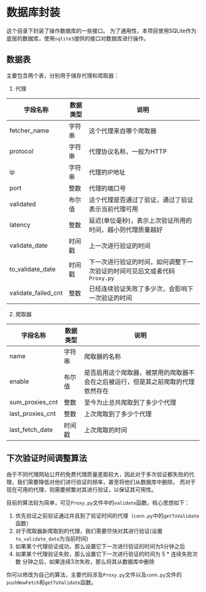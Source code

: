 # 数据库封装

这个目录下封装了操作数据库的一些接口。
为了通用性，本项目使用SQLite作为底层的数据库，使用`sqlite3`提供的接口对数据库进行操作。

## 数据表

主要包含两个表，分别用于储存代理和爬取器：

1. 代理

| 字段名称            | 数据类型 | 说明                                                                     |
|---------------------|----------|--------------------------------------------------------------------------|
| fetcher_name        | 字符串   | 这个代理来自哪个爬取器                                                   |
| protocol            | 字符串   | 代理协议名称，一般为HTTP                                                 |
| ip                  | 字符串   | 代理的IP地址                                                             |
| port                | 整数     | 代理的端口号                                                             |
| validated           | 布尔值   | 这个代理是否通过了验证，通过了验证表示当前代理可用                       |
| latency             |  整数    | 延迟(单位毫秒)，表示上次验证所用的时间，越小则代理质量越好                       |
| validate_date       | 时间戳   | 上一次进行验证的时间                                                     |
| to_validate_date    | 时间戳   | 下一次进行验证的时间，如何调整下一次验证的时间可见后文或者代码`Proxy.py` |
| validate_failed_cnt | 整数     | 已经连续验证失败了多少次，会影响下一次验证的时间                         |

2. 爬取器

| 字段名称         | 数据类型 | 说明                                                                             |
|------------------|----------|----------------------------------------------------------------------------------|
| name             | 字符串   | 爬取器的名称                                                                     |
| enable           | 布尔值   | 是否启用这个爬取器，被禁用的爬取器不会在之后被运行，但是其之前爬取的代理依然存在 |
| sum_proxies_cnt  | 整数     | 至今为止总共爬取到了多少个代理                                                   |
| last_proxies_cnt | 整数     | 上次爬取到了多少个代理                                                           |
| last_fetch_date  | 时间戳   | 上次爬取的时间                                                                   |

## 下次验证时间调整算法

由于不同代理网站公开的免费代理质量差距较大，因此对于多次验证都失败的代理，我们需要降低对他们进行验证的频率，甚至将他们从数据库中删除。
而对于现在可用的代理，则需要频繁对其进行验证，以保证其可用性。

目前的算法较为简单，可见`Proxy.py`文件中的`validate`函数，核心思想如下：

1. 优先验证之前验证通过并且到了验证时间的代理（`conn.py`中的`getToValidate`函数）
2. 对于爬取器新爬取到的代理，我们需要尽快对其进行验证(设置`to_validate_date`为当前时间)
3. 如果某个代理验证成功，那么设置它下一次进行验证的时间为5分钟之后
4. 如果某个代理验证失败，那么设置它下一次进行验证的时间为 5 * 连续失败次数 分钟之后，如果连续3次失败，那么将其从数据库中删除

你可以修改为自己的算法，主要代码涉及`Proxy.py`文件以及`conn.py`文件的`pushNewFetch`和`getToValidate`函数。
